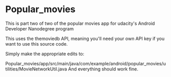 # Popular_movies

This is part two of two of the popular movies app for udacity's Android Developer Nanodegree program 

This uses the themoviedb API, meaning you'll need your own API key if you want to use this source code. 

Simply make the appropriate edits to:

Popular_movies/app/src/main/java/com/example/android/popular_movies/utilities/MovieNetworkUtil.java And everything should work fine.
